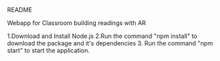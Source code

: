 README

Webapp for Classroom building readings with AR

1.Download and Install Node.js
2.Run the command "npm install" to download the package and it's dependencies
3. Run the command "npm start" to start the application.